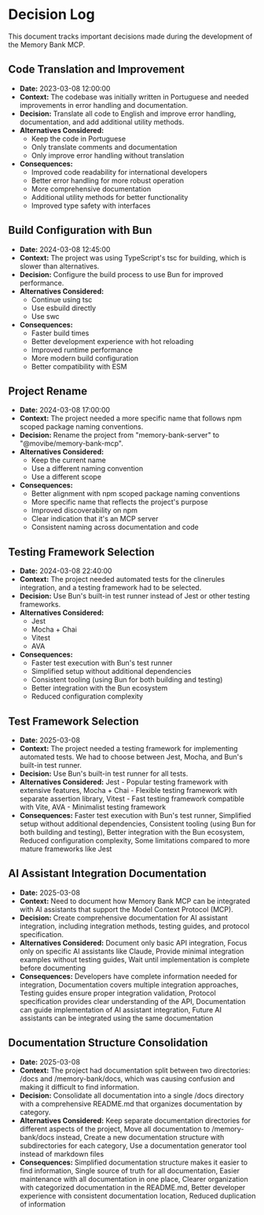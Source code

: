 # Decision Log

This document tracks important decisions made during the development of the Memory Bank MCP.

## Code Translation and Improvement

- **Date:** 2023-03-08 12:00:00
- **Context:** The codebase was initially written in Portuguese and needed improvements in error handling and documentation.
- **Decision:** Translate all code to English and improve error handling, documentation, and add additional utility methods.
- **Alternatives Considered:**
  - Keep the code in Portuguese
  - Only translate comments and documentation
  - Only improve error handling without translation
- **Consequences:**
  - Improved code readability for international developers
  - Better error handling for more robust operation
  - More comprehensive documentation
  - Additional utility methods for better functionality
  - Improved type safety with interfaces

## Build Configuration with Bun

- **Date:** 2024-03-08 12:45:00
- **Context:** The project was using TypeScript's tsc for building, which is slower than alternatives.
- **Decision:** Configure the build process to use Bun for improved performance.
- **Alternatives Considered:**
  - Continue using tsc
  - Use esbuild directly
  - Use swc
- **Consequences:**
  - Faster build times
  - Better development experience with hot reloading
  - Improved runtime performance
  - More modern build configuration
  - Better compatibility with ESM

## Project Rename

- **Date:** 2024-03-08 17:00:00
- **Context:** The project needed a more specific name that follows npm scoped package naming conventions.
- **Decision:** Rename the project from "memory-bank-server" to "@movibe/memory-bank-mcp".
- **Alternatives Considered:**
  - Keep the current name
  - Use a different naming convention
  - Use a different scope
- **Consequences:**
  - Better alignment with npm scoped package naming conventions
  - More specific name that reflects the project's purpose
  - Improved discoverability on npm
  - Clear indication that it's an MCP server
  - Consistent naming across documentation and code

## Testing Framework Selection

- **Date:** 2024-03-08 22:40:00
- **Context:** The project needed automated tests for the clinerules integration, and a testing framework had to be selected.
- **Decision:** Use Bun's built-in test runner instead of Jest or other testing frameworks.
- **Alternatives Considered:**
  - Jest
  - Mocha + Chai
  - Vitest
  - AVA
- **Consequences:**
  - Faster test execution with Bun's test runner
  - Simplified setup without additional dependencies
  - Consistent tooling (using Bun for both building and testing)
  - Better integration with the Bun ecosystem
  - Reduced configuration complexity
## Test Framework Selection
- **Date:** 2025-03-08
- **Context:** The project needed a testing framework for implementing automated tests. We had to choose between Jest, Mocha, and Bun's built-in test runner.
- **Decision:** Use Bun's built-in test runner for all tests.
- **Alternatives Considered:** Jest - Popular testing framework with extensive features, Mocha + Chai - Flexible testing framework with separate assertion library, Vitest - Fast testing framework compatible with Vite, AVA - Minimalist testing framework
- **Consequences:** Faster test execution with Bun's test runner, Simplified setup without additional dependencies, Consistent tooling (using Bun for both building and testing), Better integration with the Bun ecosystem, Reduced configuration complexity, Some limitations compared to more mature frameworks like Jest

## AI Assistant Integration Documentation
- **Date:** 2025-03-08
- **Context:** Need to document how Memory Bank MCP can be integrated with AI assistants that support the Model Context Protocol (MCP).
- **Decision:** Create comprehensive documentation for AI assistant integration, including integration methods, testing guides, and protocol specification.
- **Alternatives Considered:** Document only basic API integration, Focus only on specific AI assistants like Claude, Provide minimal integration examples without testing guides, Wait until implementation is complete before documenting
- **Consequences:** Developers have complete information needed for integration, Documentation covers multiple integration approaches, Testing guides ensure proper integration validation, Protocol specification provides clear understanding of the API, Documentation can guide implementation of AI assistant integration, Future AI assistants can be integrated using the same documentation

## Documentation Structure Consolidation
- **Date:** 2025-03-08
- **Context:** The project had documentation split between two directories: /docs and /memory-bank/docs, which was causing confusion and making it difficult to find information.
- **Decision:** Consolidate all documentation into a single /docs directory with a comprehensive README.md that organizes documentation by category.
- **Alternatives Considered:** Keep separate documentation directories for different aspects of the project, Move all documentation to /memory-bank/docs instead, Create a new documentation structure with subdirectories for each category, Use a documentation generator tool instead of markdown files
- **Consequences:** Simplified documentation structure makes it easier to find information, Single source of truth for all documentation, Easier maintenance with all documentation in one place, Clearer organization with categorized documentation in the README.md, Better developer experience with consistent documentation location, Reduced duplication of information
